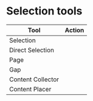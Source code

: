 # Selection tools

| Tool | Action |
| --- | --- |
| Selection |  |
| Direct Selection | |
| Page | |
| Gap | |
| Content Collector | |
| Content Placer | |





